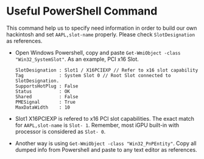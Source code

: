 # Useful PowerShell Command

This command help us to specify need information in order to build our own hackintosh and set `AAPL,slot-name` properly. Please check `SlotDesignation` as references.

- Open Windows Powershell, copy and paste `Get-WmiObject -class "Win32_SystemSlot"`. As an example, PCI x16 Slot.

    ```pws
    SlotDesignation : Slot1 / X16PCIEXP // Refer to x16 slot capability
    Tag             : System Slot 0 // Root Slot connected to SlotDesignation. 
    SupportsHotPlug : False
    Status          : OK
    Shared          : False
    PMESignal       : True
    MaxDataWidth    : 10
    ```

- Slot1 X16PCIEXP is refered to x16 PCI slot capabilities. The exact match for `AAPL,slot-name` is `Slot- 1`. Remember, most iGPU built-in with processor is considered as `Slot- 0`.
- Another way is using `Get-WmiObject -class "Win32_PnPEntity"`. Copy all dumped info from Powershell and paste to any text editor as references.
